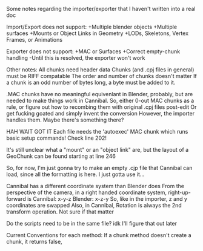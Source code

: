 Some notes regarding the importer/exporter that I haven't written into a real doc

Import/Export does not support:
+Multiple blender objects
+Multiple surfaces
+Mounts or Object Links in Geometry
+LODs, Skeletons, Vertex Frames, or Animations

Exporter does not support:
+MAC or Surfaces
+Correct empty-chunk handling
    -Until this is resolved, the exporter won't work
    
 Other notes:
 All chunks need header data
 Chunks (and .cpj files in general) must be RIFF compatable
 The order and number of chunks doesn't matter
 If a chunk is an odd number of bytes long, a byte must be added to it.
 
 .MAC chunks have no meaningful equivenlant in Blender, probably, but are needed to make things work in Cannibal.
 So, either 0-out MAC chunks as a rule, or figure out how to recombing them with original .cpj files post-edit
 Or get fucking goated and simply invent the conversion
 However, the importer handles them. Maybe there's something there?
 
 HAH WAIT GOT IT
 Each file needs the 'autoexec' MAC chunk which runs basic setup commands! Check line 202!
 
 It's still unclear what a "mount" or an "object link" are, but the layout of a GeoChunk can be found starting at line 246
 
 So, for now, I'm just gonna try to make an empty .cjp file that Cannibal can load, since all the formatting is here. I just gotta use it...

Cannibal has a different coordinate system than Blender does
From the perspective of the camera, in a right handed coordinate system, right-up-forward is
Cannibal: x-y-z
Blender: x-z-y
So, like in the importer, z and y coordinates are swapped
Also, in Cannibal, Rotation is always the 2nd transform operation. Not sure if that matter

Do the scripts need to be in the same file? idk I'll figure that out later

Current Conventions for each method:
If a chunk method doesn't create a chunk, it returns false,
